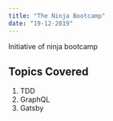 ```yaml
---
title: "The Ninja Bootcamp"
date: "19-12-2019"
---
```


Initiative of ninja bootcamp

## Topics Covered

1. TDD
2. GraphQL
3. Gatsby

